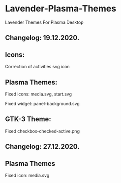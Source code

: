 # Lavender-Plasma-Themes
Lavender Themes For Plasma Desktop

Changelog: 19.12.2020.
----------------------

Icons:
-----

Correction of activities.svg icon

Plasma Themes:
-------------

Fixed icons: media.svg, start.svg

Fixed widget: panel-background.svg

GTK-3 Theme:
------------

Fixed checkbox-checked-active.png

Changelog: 27.12.2020.
----------------------

Plasma Themes
--------------

Fixed icon: media.svg

